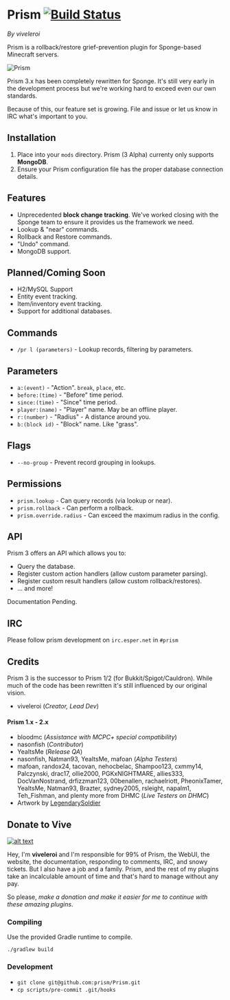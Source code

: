 # Prism [![Build Status](https://api.travis-ci.org/prism/Prism.png)](https://travis-ci.org/prism/Prism/)

*By viveleroi*

Prism is a rollback/restore grief-prevention plugin for Sponge-based Minecraft servers. 

![Prism](http://helion3.s3.amazonaws.com/prism.jpg)

Prism 3.x has been completely rewritten for Sponge. It's still very early in the development process but we're working hard to exceed even our own standards.

Because of this, our feature set is growing. File and issue or let us know in IRC what's important to you.

## Installation

1. Place into your `mods` directory. Prism (3 Alpha) currenty only supports **MongoDB**. 
2. Ensure your Prism configuration file has the proper database connection details.

## Features

- Unprecedented **block change tracking**. We've worked closing with the Sponge team to ensure it provides us the framework we need.
- Lookup & "near" commands.
- Rollback and Restore commands.
- "Undo" command.
- MongoDB support.

## Planned/Coming Soon

- H2/MySQL Support
- Entity event tracking.
- Item/inventory event tracking.
- Support for additional databases.

## Commands

- `/pr l (parameters)` - Lookup records, filtering by parameters.

## Parameters

- `a:(event)` - "Action". `break`, `place`, etc.
- `before:(time)` - "Before" time period.
- `since:(time)` - "Since" time period.
- `player:(name)` - "Player" name. May be an offline player.
- `r:(number)` - "Radius" - A distance around you.
- `b:(block id)` - "Block" name. Like "grass".

## Flags

- `--no-group` - Prevent record grouping in lookups.

## Permissions

- `prism.lookup` - Can query records (via lookup or near).
- `prism.rollback` - Can perform a rollback.
- `prism.override.radius` - Can exceed the maximum radius in the config.

## API

Prism 3 offers an API which allows you to:

- Query the database.
- Register custom action handlers (allow custom parameter parsing).
- Register custom result handlers (allow custom rollback/restores).
- ... and more!

Documentation Pending.

## IRC

Please follow prism development on `irc.esper.net` in `#prism`

## Credits

Prism 3 is the successor to Prism 1/2 (for Bukkit/Spigot/Cauldron). While much of the code has been rewritten it's still influenced by our original vision.

- viveleroi (*Creator, Lead Dev*)

#### Prism 1.x - 2.x

- bloodmc (*Assistance with MCPC+ special compatibility*)
- nasonfish (*Contributor*)
- YeaItsMe (*Release QA*)
- nasonfish, Natman93, YeaItsMe, mafoan (*Alpha Testers*)
- mafoan, randox24, tacovan, nehocbelac, Shampoo123, cxmmy14, Palczynski, drac17, ollie2000, PGKxNIGHTMARE, allies333, DocVanNostrand, drfizzman123, 00benallen, rachaelriott, PheonixTamer, YeaItsMe, Natman93, Brazter, sydney2005, rsleight, napalm1, Teh_Fishman, and plenty more from DHMC (*Live Testers on DHMC*)
- Artwork by [LegendarySoldier](http://legendary-soldier.deviantart.com/)

## Donate to Vive

[![alt text][2]][1]

  [1]: https://www.paypal.com/cgi-bin/webscr?return=http%3A%2F%2Fdev.bukkit.org%2Fserver-mods%2Fprism%2F&cn=Add+special+instructions+to+the+addon+author%28s%29&business=botsko%40gmail.com&bn=PP-DonationsBF%3Abtn_donateCC_LG.gif%3ANonHosted&cancel_return=http%3A%2F%2Fdev.bukkit.org%2Fserver-mods%2Fprism%2F&lc=US&item_name=Prism+%28from+Bukkit.org%29&cmd=_donations&rm=1&no_shipping=1&currency_code=USD
  [2]: http://botsko.s3.amazonaws.com/paypal_donate.gif

Hey, I'm **viveleroi** and I'm responsible for 99% of Prism, the WebUI, the website, the documentation, responding to comments, IRC, and snowy tickets. But I also have a job and a family. Prism, and the rest of my plugins take an incalculable amount of time and that's hard to manage without any pay.

So please, *make a donation and make it easier for me to continue with these amazing plugins*.



### Compiling

Use the provided Gradle runtime to compile.

    ./gradlew build

### Development

- `git clone git@github.com:prism/Prism.git`
- `cp scripts/pre-commit .git/hooks`
